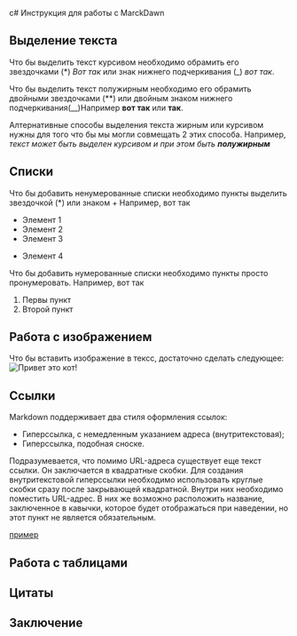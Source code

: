 c# Инструкция для работы с MarckDawn 

## Выделение текста

Что бы выделить текст курсивом необходимо обрамить его звездочками (*) *Вот так* или знак нижнего подчеркивания (_) _вот так_.

Что бы выделить текст полужирным необходимо его обрамить двойными звездочками (**) или двойным знаком нижнего подчеркивания(__)Например **вот так** или  __так__.

Алтернативные способы выделения текста жирным или курсивом нужны для того что бы мы могли совмещать 2 этих способа. Например, _текст может быть выделен курсивом и при этом быть **полужирным**_

## Списки

Что бы добавить ненумерованные списки необходимо пункты выделить звездочкой (*) или знаком + Например, вот так
 * Элемент 1
 * Элемент 2
 * Элемент 3
 + Элемент 4

 Что бы добавить нумерованные списки необходимо пункты просто пронумеровать. Например, вот так
 1. Первы пункт
 2. Второй пункт

## Работа с изображением

Что бы вставить изображение в тексс, достаточно сделать следующее:![Привет это кот!](cat.jpeg)

## Ссылки
Markdown поддерживает два стиля оформления ссылок:

* Гиперссылка, с немедленным указанием адреса (внутритекстовая);
* Гиперссылка, подобная сноске.

Подразумевается, что помимо URL-адреса существует еще текст ссылки. Он заключается в квадратные скобки. Для создания внутритекстовой гиперссылки необходимо использовать круглые скобки сразу после закрывающей квадратной. Внутри них необходимо поместить URL-адрес. В них же возможно расположить название, заключенное в кавычки, которое будет отображаться при наведении, но этот пункт не является обязательным.

  [пример](http://example.com/ "Необязательная подсказка")

## Работа с таблицами

## Цитаты

## Заключение